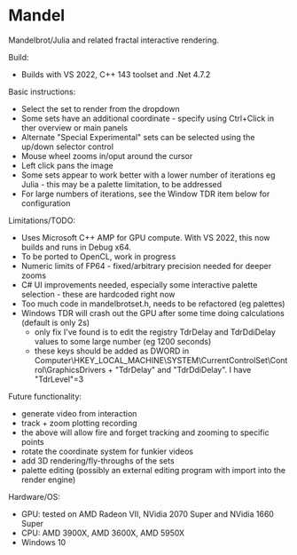 # Mandel
Mandelbrot/Julia and related fractal interactive rendering.

Build:
- Builds with VS 2022, C++ 143 toolset and .Net 4.7.2

Basic instructions:
- Select the set to render from the dropdown
- Some sets have an additional coordinate - specify using Ctrl+Click in ther overview or main panels
- Alternate "Special Experimental" sets can be selected using the up/down selector control
- Mouse wheel zooms in/oput around the cursor
- Left click pans the image
- Some sets appear to work better with a lower number of iterations eg Julia - this may be a palette limitation, to be addressed
- For large numbers of iterations, see the Window TDR item below for configuration

Limitations/TODO:
- Uses Microsoft C++ AMP for GPU compute.  With VS 2022, this now builds and runs in Debug x64.
- To be ported to OpenCL, work in progress
- Numeric limits of FP64 - fixed/arbitrary precision needed for deeper zooms
- C# UI improvements needed, especially some interactive palette selection - these are hardcoded right now
- Too much code in mandelbrotset.h, needs to be refactored (eg palettes)
- Windows TDR will crash out the GPU after some time doing calculations (default is only 2s)
  - only fix I've found is to edit the registry TdrDelay and TdrDdiDelay values to some large number (eg 1200 seconds)
  - these keys should be added as DWORD in Computer\HKEY_LOCAL_MACHINE\SYSTEM\CurrentControlSet\Control\GraphicsDrivers + "TdrDelay" and "TdrDdiDelay".  I have "TdrLevel"=3

Future functionality:
- generate video from interaction
- track + zoom plotting recording
- the above will allow fire and forget tracking and zooming to specific points
- rotate the coordinate system for funkier videos
- add 3D rendering/fly-throughs of the sets
- palette editing (possibly an external editing program with import into the render engine)

Hardware/OS:
- GPU: tested on AMD Radeon VII, NVidia 2070 Super and NVidia 1660 Super
- CPU: AMD 3900X, AMD 3600X, AMD 5950X
- Windows 10

